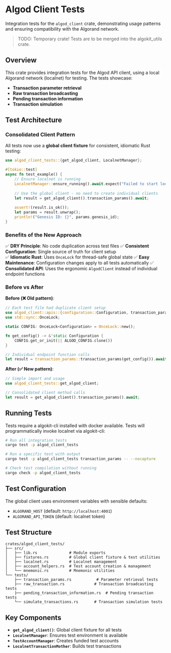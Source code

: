 # Algod Client Tests

Integration tests for the `algod_client` crate, demonstrating usage patterns and ensuring compatibility with the Algorand network.

> TODO: Temporary crate! Tests are to be merged into the algokit_utils crate.

## Overview

This crate provides integration tests for the Algod API client, using a local Algorand network (localnet) for testing. The tests showcase:

- **Transaction parameter retrieval**
- **Raw transaction broadcasting**
- **Pending transaction information**
- **Transaction simulation**

## Test Architecture

### Consolidated Client Pattern

All tests now use a **global client fixture** for consistent, idiomatic Rust testing:

```rust
use algod_client_tests::{get_algod_client, LocalnetManager};

#[tokio::test]
async fn test_example() {
    // Ensure localnet is running
    LocalnetManager::ensure_running().await.expect("Failed to start localnet");
    
    // Use the global client - no need to create individual clients
    let result = get_algod_client().transaction_params().await;
    
    assert!(result.is_ok());
    let params = result.unwrap();
    println!("Genesis ID: {}", params.genesis_id);
}
```

### Benefits of the New Approach

✅ **DRY Principle**: No code duplication across test files
✅ **Consistent Configuration**: Single source of truth for client setup  
✅ **Idiomatic Rust**: Uses `OnceLock` for thread-safe global state
✅ **Easy Maintenance**: Configuration changes apply to all tests automatically
✅ **Consolidated API**: Uses the ergonomic `AlgodClient` instead of individual endpoint functions

### Before vs After

**Before (❌ Old pattern)**:

```rust
// Each test file had duplicate client setup
use algod_client::apis::{configuration::Configuration, transaction_params};
use std::sync::OnceLock;

static CONFIG: OnceLock<Configuration> = OnceLock::new();

fn get_config() -> &'static Configuration {
    CONFIG.get_or_init(|| ALGOD_CONFIG.clone())
}

// Individual endpoint function calls
let result = transaction_params::transaction_params(get_config()).await;
```

**After (✅ New pattern)**:

```rust
// Simple import and usage
use algod_client_tests::get_algod_client;

// Consolidated client method calls  
let result = get_algod_client().transaction_params().await;
```

## Running Tests

Tests require a algokit-cli installed with docker available. Tests will programmatically invoke localnet via algokit-cli:

```bash
# Run all integration tests
cargo test -p algod_client_tests

# Run a specific test with output
cargo test -p algod_client_tests transaction_params -- --nocapture

# Check test compilation without running
cargo check -p algod_client_tests
```

## Test Configuration

The global client uses environment variables with sensible defaults:

- `ALGORAND_HOST` (default: `http://localhost:4001`)
- `ALGORAND_API_TOKEN` (default: localnet token)

## Test Structure

```
crates/algod_client_tests/
├── src/
│   ├── lib.rs              # Module exports
│   ├── fixtures.rs         # Global client fixture & test utilities  
│   ├── localnet.rs         # Localnet management
│   ├── account_helpers.rs  # Test account creation & management
│   └── mnemonic.rs         # Mnemonic utilities
└── tests/
    ├── transaction_params.rs           # Parameter retrieval tests
    ├── raw_transaction.rs             # Transaction broadcasting tests  
    ├── pending_transaction_information.rs  # Pending transaction tests
    └── simulate_transactions.rs       # Transaction simulation tests
```

## Key Components

- **`get_algod_client()`**: Global client fixture for all tests
- **`LocalnetManager`**: Ensures test environment is available
- **`TestAccountManager`**: Creates funded test accounts
- **`LocalnetTransactionMother`**: Builds test transactions
